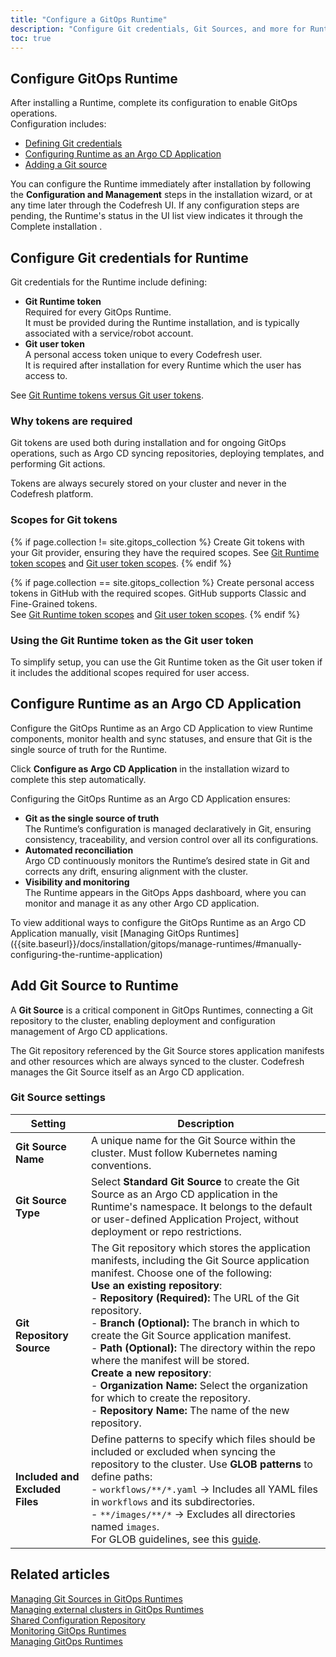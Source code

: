 ```yaml
---
title: "Configure a GitOps Runtime"
description: "Configure Git credentials, Git Sources, and more for Runtimes"
toc: true
---
```




## Configure GitOps Runtime 
After installing a Runtime, complete its configuration to enable GitOps operations.  
Configuration includes:
* [Defining Git credentials](#configure-git-credentials-for-runtime)
* [Configuring Runtime as an Argo CD Application](#configure-runtime-as-an-argo-cd-application)
* [Adding a Git source](#add-git-source-to-runtime)

You can configure the Runtime immediately after installation by following the **Configuration and Management** steps in the installation wizard, 
or at any time later through the Codefresh UI. 
If any configuration steps are pending, the Runtime's status in the UI list view indicates it through the Complete installation .



## Configure Git credentials for Runtime
Git credentials for the Runtime include defining:
* **Git Runtime token**  
  Required for every GitOps Runtime.  
  It must be provided during the Runtime installation, and is typically associated with a service/robot account.
* **Git user token**  
  A personal access token unique to every Codefresh user.  
  It is required after installation for every Runtime which the user has access to. 

See [Git Runtime tokens versus Git user tokens]({{site.baseurl}}/docs/security/git-tokens/#git-runtime-tokens-versus-git-user-tokens-in-codefresh).

### Why tokens are required
Git tokens are used both during installation and for ongoing GitOps operations, 
such as Argo CD syncing repositories, deploying templates, and performing Git actions.  

Tokens are always securely stored on your cluster and never in the Codefresh platform.

### Scopes for Git tokens
{% if page.collection != site.gitops_collection %}
Create Git tokens with your Git provider, ensuring they have the required scopes.
See [Git Runtime token scopes]({{site.baseurl}}/docs/security/git-tokens/#git-runtime-token-scopes) and [Git user token scopes]({{site.baseurl}}/docs/security/git-tokens/#git-user-access-token-scopes).
{% endif %}

{% if page.collection == site.gitops_collection %}
Create personal access tokens in GitHub with the required scopes. GitHub supports Classic and Fine-Grained tokens.  
See [Git Runtime token scopes]({{site.baseurl}}/docs/security/git-tokens/#git-runtime-token-scopes) and [Git user token scopes]({{site.baseurl}}/docs/security/git-tokens/#git-user-access-token-scopes).
{% endif %}

### Using the Git Runtime token as the Git user token
To simplify setup, you can use the Git Runtime token as the Git user token if it includes the additional scopes required for user access.


## Configure Runtime as an Argo CD Application
Configure the GitOps Runtime as an Argo CD Application to view Runtime components, monitor health and sync statuses, and ensure that Git is the single source of truth for the Runtime.  

Click **Configure as Argo CD Application** in the installation wizard to complete this step automatically.

Configuring the GitOps Runtime as an Argo CD Application ensures:
* **Git as the single source of truth**  
  The Runtime’s configuration is managed declaratively in Git, ensuring consistency, traceability, and version control over all its configurations.
* **Automated reconciliation**  
  Argo CD continuously monitors the Runtime’s desired state in Git and corrects any drift, ensuring alignment with the cluster.
* **Visibility and monitoring**  
  The Runtime appears in the GitOps Apps dashboard, where you can monitor and manage it as any other Argo CD application.

To view additional ways to configure the GitOps Runtime as an Argo CD Application manually, visit [Managing GitOps Runtimes] ({{site.baseurl}}/docs/installation/gitops/manage-runtimes/#manually-configuring-the-runtime-application)
## Add Git Source to Runtime
A **Git Source** is a critical component in GitOps Runtimes, connecting a Git repository to the cluster, enabling deployment and configuration management of Argo CD applications.

The Git repository referenced by the Git Source stores application manifests and other resources which are always synced to the cluster. Codefresh manages the Git Source itself as an Argo CD application.

### Git Source settings  

| Setting                  | Description |
|--------------------------|-------------|
| **Git Source Name**      | A unique name for the Git Source within the cluster. Must follow Kubernetes naming conventions. |
| **Git Source Type**      | Select **Standard Git Source** to create the Git Source as an Argo CD application in the Runtime's namespace. It belongs to the default or user-defined Application Project, without deployment or repo restrictions. |
| **Git Repository Source** | The Git repository which stores the application manifests, including the Git Source application manifest. Choose one of the following: <br> **Use an existing repository**: <br> - **Repository (Required):** The URL of the Git repository. <br> - **Branch (Optional):** The branch in which to create the Git Source application manifest. <br> - **Path (Optional):** The directory within the repo where the manifest will be stored. <br> **Create a new repository**: <br> - **Organization Name:** Select the organization for which to create the repository. <br> - **Repository Name:** The name of the new repository. |
| **Included and Excluded Files** | Define patterns to specify which files should be included or excluded when syncing the repository to the cluster. Use **GLOB patterns** to define paths: <br> - `workflows/**/*.yaml` → Includes all YAML files in `workflows` and its subdirectories. <br> - `**/images/**/*` → Excludes all directories named `images`. <br> For GLOB guidelines, see this [guide](https://deepsource.io/blog/glob-file-patterns/). |


## Related articles
[Managing Git Sources in GitOps Runtimes]({{site.baseurl}}/docs/installation/gitops/git-sources/)  
[Managing external clusters in GitOps Runtimes]({{site.baseurl}}/docs/installation/gitops/managed-cluster/)  
[Shared Configuration Repository]({{site.baseurl}}/docs/installation/gitops/shared-configuration/)  
[Monitoring GitOps Runtimes]({{site.baseurl}}/docs/installation/gitops/monitor-runtimes/)  
[Managing GitOps Runtimes]({{site.baseurl}}/docs/installation/gitops/manage-runtimes/)  





